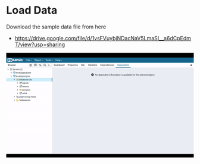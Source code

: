 # Load Data

Download the sample data file from here

- https://drive.google.com/file/d/1vsFVuybjNDacNaV5LmaSI__a6dCpEdmT/view?usp=sharing

![](<../../.gitbook/assets/output (3).gif>)
